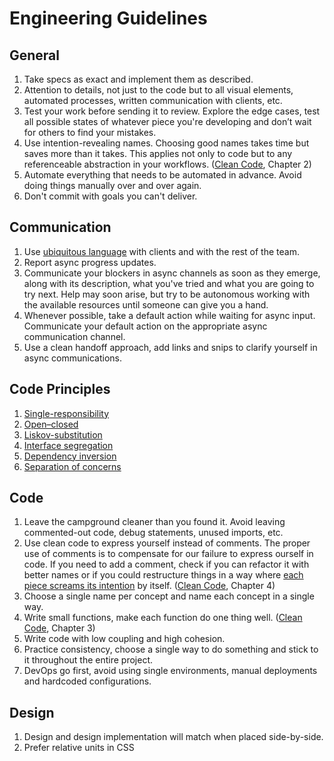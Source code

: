 # Engineering Guidelines

## General

1. Take specs as exact and implement them as described.
1. Attention to details, not just to the code but to all visual elements, automated processes, written communication with clients, etc.
1. Test your work before sending it to review. Explore the edge cases, test all possible states of whatever piece you're developing and don’t wait for others to find your mistakes.
1. Use intention-revealing names. Choosing good names takes time but saves more than it takes. This applies not only to code but to any referenceable abstraction in your workflows. ([Clean Code](https://enos.itcollege.ee/~jpoial/oop/naited/Clean%20Code.pdf), Chapter 2)
1. Automate everything that needs to be automated in advance. Avoid doing things manually over and over again.
1. Don't commit with goals you can't deliver.

## Communication

1. Use [ubiquitous language](https://martinfowler.com/bliki/UbiquitousLanguage.html#:~:text=Ubiquitous%20Language%20is%20the%20term,language%20between%20developers%20and%20users.&text=Evans%20makes%20clear%20that%20using,and%20hence%20the%20domain%20model.) with clients and with the rest of the team.
1. Report async progress updates.
1. Communicate your blockers in async channels as soon as they emerge, along with its description, what you've tried and what you are going to try next. Help may soon arise, but try to be autonomous working with the available resources until someone can give you a hand.
1. Whenever possible, take a default action while waiting for async input. Communicate your default action on the appropriate async communication channel.
1. Use a clean handoff approach, add links and snips to clarify yourself in async communications.

## Code Principles

1. [Single-responsibility](https://blog.cleancoder.com/uncle-bob/2014/05/08/SingleReponsibilityPrinciple.html)
1. [Open–closed](http://blog.cleancoder.com/uncle-bob/2014/05/12/TheOpenClosedPrinciple.html)
1. [Liskov-substitution](https://en.wikipedia.org/wiki/Liskov_substitution_principle)
1. [Interface segregation](https://en.wikipedia.org/wiki/Interface_segregation_principle)
1. [Dependency inversion](https://en.wikipedia.org/wiki/Dependency_inversion_principle)
1. [Separation of concerns](https://en.wikipedia.org/wiki/Separation_of_concerns)

## Code

1. Leave the campground cleaner than you found it. Avoid leaving commented-out code, debug statements, unused imports, etc.
1. Use clean code to express yourself instead of comments. The proper use of comments is to compensate for our failure to express ourself in code. If you need to add a comment, check if you can refactor it with better names or if you could restructure things in a way where [each piece screams its intention](https://blog.cleancoder.com/uncle-bob/2011/09/30/Screaming-Architecture.html) by itself. ([Clean Code](https://enos.itcollege.ee/~jpoial/oop/naited/Clean%20Code.pdf), Chapter 4)
1. Choose a single name per concept and name each concept in a single way.
1. Write small functions, make each function do one thing well. ([Clean Code](https://enos.itcollege.ee/~jpoial/oop/naited/Clean%20Code.pdf), Chapter 3)
1. Write code with low coupling and high cohesion.
1. Practice consistency, choose a single way to do something and stick to it throughout the entire project.
1. DevOps go first, avoid using single environments, manual deployments and hardcoded configurations.

## Design

1. Design and design implementation will match when placed side-by-side.
1. Prefer relative units in CSS
